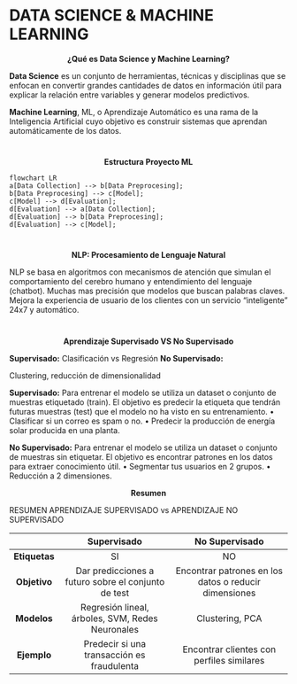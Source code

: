 # DATA SCIENCE & MACHINE LEARNING
</strong></p>
<p align = center><strong>
¿Qué es Data Science y Machine Learning?
</strong></p>
<strong>Data Science</strong> es un conjunto de herramientas, técnicas y disciplinas que se enfocan en convertir grandes cantidades de datos en información útil para explicar la relación entre variables y generar modelos predictivos.

<strong>Machine Learning</strong>, ML, o Aprendizaje Automático es una rama de la Inteligencia Artificial cuyo objetivo es construir sistemas que aprendan automáticamente de los datos.

#
</strong></p>
<p align = center><strong>
Estructura Proyecto ML
</strong></p>

```mermaid
flowchart LR
a[Data Collection] --> b[Data Preprocesing];
b[Data Preprocesing] --> c[Model];
c[Model] --> d[Evaluation];
d[Evaluation] --> a[Data Collection];
d[Evaluation] --> b[Data Preprocesing];
d[Evaluation] --> c[Model];
```
#
</strong></p>
<p align = center><strong>
NLP: Procesamiento de Lenguaje Natural
</strong></p>
NLP se basa en algoritmos con mecanismos de atención que simulan el comportamiento del cerebro humano y entendimiento del lenguaje (chatbot).
Muchas mas precisión que modelos que buscan palabras claves.
Mejora la experiencia de usuario de los clientes con un servicio “inteligente” 24x7 y automático.

#

<p align = center><strong>
Aprendizaje Supervisado VS No Supervisado
</strong></p>
<strong>Supervisado:</strong> Clasificación vs Regresión
<strong>No Supervisado:</strong></p> Clustering, reducción de dimensionalidad
</strong></p>

<strong>Supervisado:</strong> Para entrenar el modelo se utiliza un dataset o conjunto de muestras etiquetado (train). El objetivo es predecir la etiqueta que tendrán futuras muestras (test) que el modelo no ha visto en su entrenamiento.
• Clasificar si un correo es spam o no.
• Predecir la producción de energía solar producida en una planta.

<strong>No Supervisado:</strong> Para entrenar el modelo se utiliza un dataset o conjunto de muestras sin etiquetar. El objetivo es encontrar patrones en los datos para extraer conocimiento útil.
• Segmentar tus usuarios en 2 grupos.
• Reducción a 2 dimensiones.

<p align = center><strong>
Resumen
</strong></p>
RESUMEN APRENDIZAJE SUPERVISADO vs APRENDIZAJE NO SUPERVISADO

| | <strong>Supervisado</strong> | <strong>No Supervisado</strong> |
| :---: | :---: | :---: |
| <strong>Etiquetas</strong> | SI | NO |
| <strong>Objetivo</strong> | Dar predicciones a futuro sobre el conjunto de test | Encontrar patrones en los datos o reducir dimensiones |
| <strong>Modelos</strong> | Regresión lineal, árboles, SVM, Redes Neuronales | Clustering, PCA |
| <strong>Ejemplo</strong> | Predecir si una transacción es fraudulenta | Encontrar clientes con perfiles similares |
